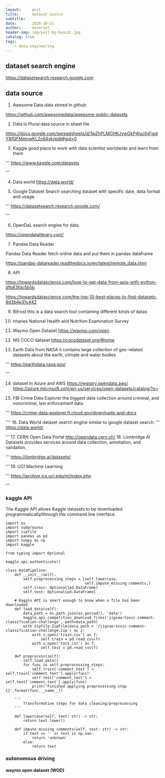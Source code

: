 ```yaml
---
layout:     post
title:      dataset source
subtitle:   
date:       2020-10-31
author:     neverset
header-img: img/post-bg-kuaidi.jpg
catalog: true
tags:
    - data engineering
---
```


## dataset search engine
https://datasetsearch.research.google.com

## data source

1. Awesome Data
data stored in github

https://github.com/awesomedata/awesome-public-datasets

2. Data Is Plural
data source in sheet file

https://docs.google.com/spreadsheets/d/1wZhPLMCHKJvwOkP4juclhjFgqIY8fQFMemwKL2c64vk/edit#gid=0

3. Kaggle
good place to work with data scientist worldwide and learn from them

'''
https://www.kaggle.com/datasets

'''

4. Data.world
https://data.world/

5. Google Dataset Search
searching dataset with specific date, data format and usage.

'''
https://datasetsearch.research.google.com/

'''

6. OpenDaL
search engine for data

https://opendatalibrary.com/

7. Pandas Data Reader

Pandas Data Reader fetch online data and put them in pandas dataframe

https://pandas-datareader.readthedocs.io/en/latest/remote_data.html

8. API

https://towardsdatascience.com/how-to-get-data-from-apis-with-python-dfb83fdc5b5b

https://towardsdatascience.com/the-top-10-best-places-to-find-datasets-8d3b4e31c442

9. Bifrost
this is a data search tool containing different kinds of datas

10. nhanes
National Health and Nutrition Examination Survey

11. Waymo Open Dataset
https://waymo.com/open

12. MS COCO dataset
https://cocodataset.org/#home

13. Earth Data from NASA
it contains large collection of geo-related datasets about the earth, climate and water bodies

'''
https://earthdata.nasa.gov/

'''

14. dataset in Azure and AWS
https://registry.opendata.aws/
https://azure.microsoft.com/en-us/services/open-datasets/catalog/?q=

15. FBI Crime Data Explorer
the biggest data collection around criminal, and noncriminal, law enforcement data

'''
https://crime-data-explorer.fr.cloud.gov/downloads-and-docs

''''
16. Data World
dataset search engine similar to google dataset search.
'''
https://data.world/

'''
17. CERN Open Data Portal
http://opendata.cern.ch/
18. Lionbridge AI Datasets
provides services around data collection, annotation, and validation.

'''
https://lionbridge.ai/datasets/

'''
19. UCI Machine Learning

'''
https://archive.ics.uci.edu/ml/index.php

'''


###  kaggle API
The Kaggle API allows Kaggle datasets to be downloaded programmatically/through the command line interface.

    import os
    import subprocess
    import zipfile
    import pandas as pd
    import numpy as np
    import kaggle 

    from typing import Optional

    kaggle.api.authenticate()

    class DataPipeline:
        def __init__(self):
            self.preprocessing_steps = [self.lowercase,
                                        self.impute_missing_comments,]
            self.train: Optional[pd.DataFrame]
            self.test: Optional[pd.DataFrame]

        # Kaggle API is smart enough to know when a file has been downloaded
        def load_data(self):
            data_path = os.path.join(os.getcwd(), 'data')
            kaggle.api.competition_download_files('jigsaw-toxic-comment-classification-challenge', path=data_path)
            with zipfile.ZipFile(data_path + '/jigsaw-toxic-comment-classification-challenge.zip') as z:
                with z.open('train.csv') as f:
                    self.train = pd.read_csv(f)
                with z.open('test.csv') as f:
                    self.test = pd.read_csv(f)

        def preprocess(self):
            self.load_data()
            for func in self.preprocessing_steps:
                self.train['comment_text'] = self.train['comment_text'].apply(func)
                self.test['comment_text'] = self.test['comment_text'].apply(func)
                print('Finished applying preprocessing step {}'.format(func.__name__))

        '''
            Transformative steps for data cleaning/preprocessing
        '''

        def lowercase(self, text: str) -> str:
            return text.lower()

        def impute_missing_comments(self, text: str) -> str:
            if text == '' or text is np.nan:
                return 'unknown'
            else:
                return text

### autonomous driving
#### waymo open dataset (WOD)

